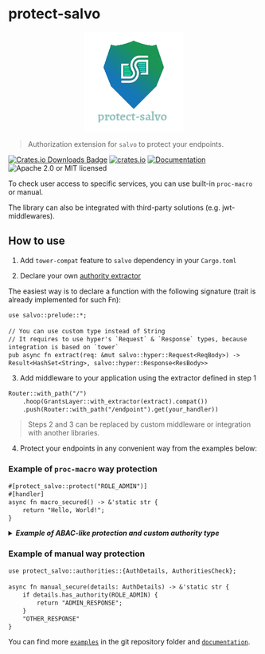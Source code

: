 # protect-salvo

<p align="center">
    <img alt="protect-salvo" src="https://github.com/DDtKey/protect-endpoints/raw/main/protect-salvo/logo.png">
</p>

> Authorization extension for `salvo` to protect your endpoints.

[![Crates.io Downloads Badge](https://img.shields.io/crates/d/protect-salvo)](https://crates.io/crates/protect-salvo)
[![crates.io](https://img.shields.io/crates/v/protect-salvo)](https://crates.io/crates/protect-salvo)
[![Documentation](https://docs.rs/protect-salvo/badge.svg)](https://docs.rs/protect-salvo)
![Apache 2.0 or MIT licensed](https://img.shields.io/crates/l/protect-salvo)

To check user access to specific services, you can use built-in `proc-macro` or manual.

The library can also be integrated with third-party solutions (e.g. jwt-middlewares).

## How to use

1. Add `tower-compat` feature to `salvo` dependency in your `Cargo.toml`

2. Declare your
   own [authority extractor](https://docs.rs/protect-endpoints-core/latest/protect_endpoints_core/authorities/extractor/trait.AuthoritiesExtractor.html)

The easiest way is to declare a function with the following signature (trait is already implemented for such Fn):

```rust,ignore
use salvo::prelude::*;

// You can use custom type instead of String
// It requires to use hyper's `Request` & `Response` types, because integration is based on `tower`
pub async fn extract(req: &mut salvo::hyper::Request<ReqBody>) -> Result<HashSet<String>, salvo::hyper::Response<ResBody>>
```

3. Add middleware to your application using the extractor defined in step 1

```rust,ignore
Router::with_path("/")
    .hoop(GrantsLayer::with_extractor(extract).compat())
    .push(Router::with_path("/endpoint").get(your_handler))
```

> Steps 2 and 3 can be replaced by custom middleware or integration with another libraries.

4. Protect your endpoints in any convenient way from the examples below:

### Example of `proc-macro` way protection

```rust,ignore
#[protect_salvo::protect("ROLE_ADMIN")]
#[handler]
async fn macro_secured() -> &'static str {
    return "Hello, World!";
}
```

<details>

<summary> <b><i> Example of ABAC-like protection and custom authority type </i></b></summary>
<br/>


Here is an example using the `ty` and `expr` attributes. But these are independent features.

`expr` allows you to include some checks in the macro based on function params, it can be combined with authorities by
using `all`/`any`.

`ty` allows you to use a custom type for th authorities (then the middleware needs to be configured).
Take a look at an [enum-role example](examples/enum-role/main.rs)

```rust,ignore
use enums::Role::{self, ADMIN};
use dto::User;

#[post("/info/{user_id}")]
#[protect_salvo::protect(any("ADMIN", expr = "user.is_super_user()"), ty = "Role")]
async fn admin_or_super_user(user: User) -> &'static str {
    "some secured response"
}
```

</details>

### Example of manual way protection

```rust,ignore
use protect_salvo::authorities::{AuthDetails, AuthoritiesCheck};

async fn manual_secure(details: AuthDetails) -> &'static str {
    if details.has_authority(ROLE_ADMIN) {
        return "ADMIN_RESPONSE";
    }
    "OTHER_RESPONSE"
}
```

You can find more [`examples`] in the git repository folder and [`documentation`].


[`examples`]: https://github.com/DDtKey/protect-endpoints/tree/main/protect-salvo/examples

[`documentation`]: https://docs.rs/protect-salvo
